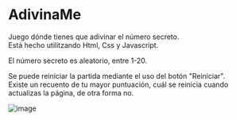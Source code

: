 # AdivinaMe

Juego dónde tienes que adivinar el número secreto.<br/>
Está hecho utilitzando Html, Css y Javascript.<br/>

El número secreto es aleatorio, entre 1-20.<br/>

Se puede reiniciar la partida mediante el uso del botón "Reiniciar".<br/>
Existe un recuento de tu mayor puntuación, cuál se reinicia cuando actualizas la página, de otra forma no.<br/>

![image](https://user-images.githubusercontent.com/22847110/113393252-afdff680-9396-11eb-89aa-42ae5067dc59.png)
